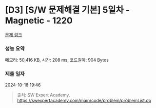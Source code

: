 # [D3] [S/W 문제해결 기본] 5일차 - Magnetic - 1220 

[문제 링크](https://swexpertacademy.com/main/code/problem/problemDetail.do?contestProbId=AV14hwZqABsCFAYD) 

### 성능 요약

메모리: 50,416 KB, 시간: 208 ms, 코드길이: 904 Bytes

### 제출 일자

2024-10-18 19:46



> 출처: SW Expert Academy, https://swexpertacademy.com/main/code/problem/problemList.do